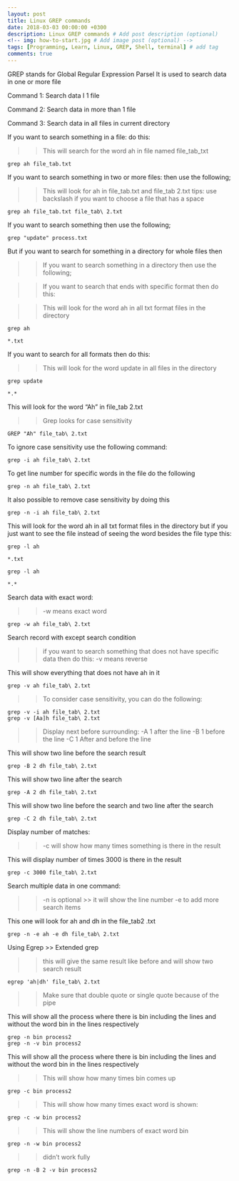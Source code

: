 ```yaml
---
layout: post
title: Linux GREP commands
date: 2018-03-03 00:00:00 +0300
description: Linux GREP commands # Add post description (optional)
<!-- img: how-to-start.jpg # Add image post (optional) -->
tags: [Programming, Learn, Linux, GREP, Shell, terminal] # add tag
comments: true
---
```


GREP stands for Global Regular Expression Parsel
It is used to search data in one or more file

Command 1: Search data I 1 file

Command 2: Search data in more than 1 file

Command 3: Search data in all files in current directory

If you want to search something in a file: do this:

>> This will search for the word ah in file named file_tab_txt

```
grep ah file_tab.txt
```

If you want to search something in two or more files: then use the following;
>> This will look for ah in file_tab.txt and file_tab 2.txt
>> tips: use backslash if you want to choose a file that has a space

```
grep ah file_tab.txt file_tab\ 2.txt
```

If you want to search something then use the following;
```
grep "update" process.txt
```

But if you want to search for something in a directory for whole files then

>> If you want to search something in a directory then use the following;

>> If you want to search that ends with specific format then do this:

>> This will look for the word ah in all txt format files in the directory
```
grep ah
```
```
*.txt
```

If you want to search for all formats then do this:
>> This will look for the word update in all files in the directory
```
grep update
```
```
*.*
```

This will look for the word “Ah” in file_tab 2.txt
>> Grep looks for case sensitivity
```
GREP "Ah" file_tab\ 2.txt
```

To ignore case sensitivity use the following command:
```
grep -i ah file_tab\ 2.txt
```

To get line number for specific words in the file do the following
```
grep -n ah file_tab\ 2.txt
```

It also possible to remove case sensitivity by doing this

```
grep -n -i ah file_tab\ 2.txt
```

This will look for the word ah in all txt format files in the directory
but if you just want to see the file instead of seeing the word besides the file type this:
```
grep -l ah
```
```
*.txt
```
```
grep -l ah
```
```
*.*
```
Search data with exact word:
>> -w means exact word
```
grep -w ah file_tab\ 2.txt
```

Search record with except search condition
>> if you want to search something that does not have specific data then do this:
>> -v means reverse

This will show everything that does not have ah in it
```
grep -v ah file_tab\ 2.txt
```
>> To consider case sensitivity, you can do the following:

```
grep -v -i ah file_tab\ 2.txt
grep -v [Aa]h file_tab\ 2.txt
```
>> Display next before surrounding:
>> -A 1 after the line
>> -B 1 before the line
>> -C 1 After and before the line

This will show two line before the search result
```
grep -B 2 dh file_tab\ 2.txt
```
This will show two line after the search
```
grep -A 2 dh file_tab\ 2.txt
```
This will show two line before the search and two line after the search
```
grep -C 2 dh file_tab\ 2.txt
```

Display number of matches:
>> -c will show how many times something is there in the result

This will display number of times 3000 is there in the result
```
grep -c 3000 file_tab\ 2.txt
```

Search multiple data in one command:
>> -n is optional >> it will show the line number
>> -e to add more search items

This one will look for ah and dh in the file_tab2 .txt
```
grep -n -e ah -e dh file_tab\ 2.txt
```

Using Egrep >> Extended grep
>> this will give the same result like before and will show two search result
```
egrep 'ah|dh' file_tab\ 2.txt
```
>> Make sure that double quote or single quote because of the pipe

This will show all the process where there is bin including the lines and without the word bin in the lines respectively

```
grep -n bin process2
grep -n -v bin process2
```

This will show all the process where there is bin including the lines and without the word bin in the lines respectively

>> This will show how many times bin comes up
```
grep -c bin process2
```
>> This will show how many times exact word is shown:
```
grep -c -w bin process2
```
>> This will show the line numbers of exact word bin
```
grep -n -w bin process2
```

>> didn’t work fully
```
grep -n -B 2 -v bin process2
```
